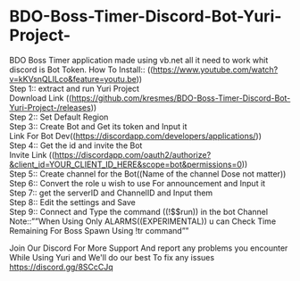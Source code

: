 # BDO-Boss-Timer-Discord-Bot-Yuri-Project-
BDO Boss Timer application made using vb.net all it need to work whit discord is Bot Token.
How To Install::
((https://www.youtube.com/watch?v=kKVsnQLILco&feature=youtu.be))   
Step 1:: extract and run Yuri Project  
Download Link ((https://github.com/kresmes/BDO-Boss-Timer-Discord-Bot-Yuri-Project-/releases))    
Step 2:: Set Default Region    
Step 3:: Create Bot and Get its token and Input it    
Link For Bot Dev((https://discordapp.com/developers/applications/))   
Step 4:: Get the id and invite the Bot    
Invite Link ((https://discordapp.com/oauth2/authorize?&client_id=YOUR_CLIENT_ID_HERE&scope=bot&permissions=0))   
Step 5:: Create channel for the Bot((Name of the channel Dose not matter))    
Step 6:: Convert the role u wish to use For announcement and Input it   
Step 7:: get the serverID and ChannelID and Input them   
Step 8:: Edit the settings and Save    
Step 9:: Connect and Type the command ((!$$run)) in the bot Channel   
Note::””When Using Only ALARMS((EXPERIMENTAL)) u can Check Time Remaining For Boss Spawn Using !tr command””   

Join Our Discord For More Support And report any problems you encounter While Using Yuri and We'll do our best To fix any issues    
https://discord.gg/8SCcCJq  

